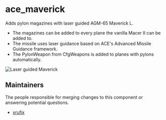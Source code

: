 ace_maverick
==========

Adds pylon magazines with laser guided AGM-65 Maverick L.

* The magazines can be added to every plane the vanilla Macer II can be added to.
* The missile uses laser guidance based on ACE's Advanced Missile Guidance framework.
* The PylonWeapon from CfgWeapons is added to planes with pylons automatically.

![Laser guided Maverick](https://upload.wikimedia.org/wikipedia/commons/thumb/c/c3/US_Navy_041128-N-5345W-016_Aviation_Ordnanceman_3rd_Class_William_Miller_arms_a_AGM-65_Maverick_laser-guided_missile.jpg/1280px-US_Navy_041128-N-5345W-016_Aviation_Ordnanceman_3rd_Class_William_Miller_arms_a_AGM-65_Maverick_laser-guided_missile.jpg)

## Maintainers

The people responsible for merging changes to this component or answering potential questions.

- [xrufix](https://github.com/xrufix)
